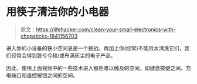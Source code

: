 # 用筷子清洁你的小电器

> 原文：<https://lifehacker.com/clean-your-small-electronics-with-chopsticks-1841156703>

进入你的小设备的狭小空间总是一个挑战。再加上你(经常)不能用水清洗它们，我们经常会得到脏兮兮和/或布满灰尘的电子产品。

因此，使用上面视频中的一些技术进入那些难以触及的空间，如键盘按键之间、充电端口和遥控按钮之间的空间。